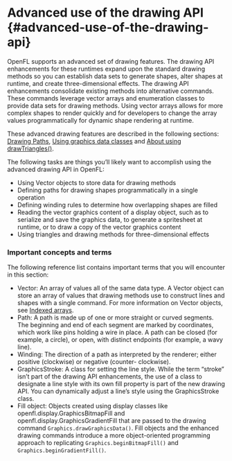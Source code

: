 # Advanced use of the drawing API {#advanced-use-of-the-drawing-api}

OpenFL supports an advanced set of drawing features. The drawing API enhancements for these runtimes expand upon the standard drawing methods so you can establish data sets to generate shapes, alter shapes at runtime, and create three-dimensional effects. The drawing API enhancements consolidate existing methods into alternative commands. These commands leverage vector arrays and enumeration classes to provide data sets for drawing methods. Using vector arrays allows for more complex shapes to render quickly and for developers to change the array values programmatically for dynamic shape rendering at runtime.

These advanced drawing features are described in the following sections: [Drawing Paths](drawing-paths.md), [Using graphics data classes](using-graphics-data-classes.md) and [About using drawTriangles()](about-using-drawtriangles.md).

The following tasks are things you’ll likely want to accomplish using the advanced drawing API in OpenFL:

*   Using Vector objects to store data for drawing methods
*   Defining paths for drawing shapes programmatically in a single operation
*   Defining winding rules to determine how overlapping shapes are filled
*   Reading the vector graphics content of a display object, such as to serialize and save the graphics data, to generate a spritesheet at runtime, or to draw a copy of the vector graphics content
*   Using triangles and drawing methods for three-dimensional effects

### Important concepts and terms

The following reference list contains important terms that you will encounter in this section:

*   Vector: An array of values all of the same data type. A Vector object can store an array of values that drawing methods use to construct lines and shapes with a single command. For more information on Vector objects, see [Indexed arrays](/working-with-arrays/README.md).
*   Path: A path is made up of one or more straight or curved segments. The beginning and end of each segment are marked by coordinates, which work like pins holding a wire in place. A path can be closed (for example, a circle), or open, with distinct endpoints (for example, a wavy line).
*   Winding: The direction of a path as interpreted by the renderer; either positive (clockwise) or negative (counter- clockwise).
*   GraphicsStroke: A class for setting the line style. While the term “stroke” isn’t part of the drawing API enhancements, the use of a class to designate a line style with its own fill property is part of the new drawing API. You can dynamically adjust a line’s style using the GraphicsStroke class.
*   Fill object: Objects created using display classes like openfl.display.GraphicsBitmapFill and openfl.display.GraphicsGradientFill that are passed to the drawing command `Graphics.drawGraphicsData()`. Fill objects and the enhanced drawing commands introduce a more object-oriented programming approach to replicating `Graphics.beginBitmapFill()` and `Graphics.beginGradientFill()`.